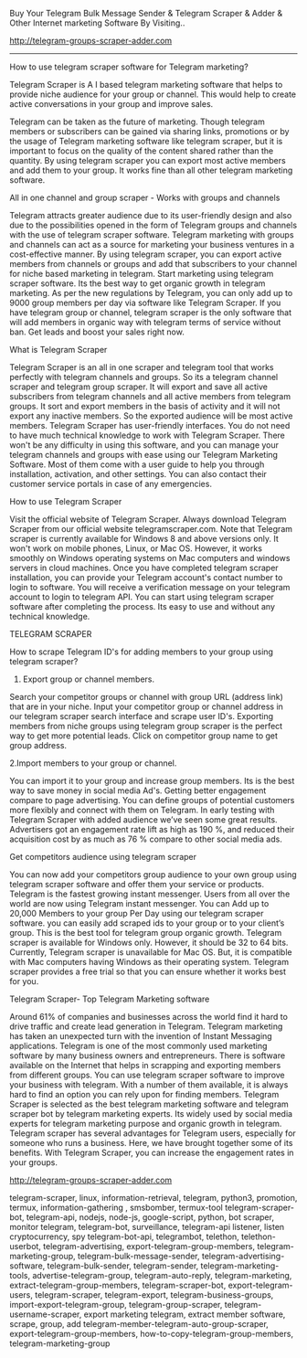 Buy Your Telegram Bulk Message Sender & Telegram Scraper & Adder & Other Internet marketing Software By Visiting..

http://telegram-groups-scraper-adder.com

--------------------------------------------------------------------------------------------

How to use telegram scraper software for Telegram marketing?

Telegram Scraper is A I based telegram marketing software that helps to provide niche audience for your group or channel. This would help to create active conversations in your group and improve sales.

Telegram can be taken as the future of marketing. Though telegram members or subscribers can be gained via sharing links, promotions or by the usage of Telegram marketing software like telegram scraper, but it is important to focus on the quality of the content shared rather than the quantity. By using telegram scraper you can export most active members and add them to your group. It works fine than all other telegram marketing software.

All in one channel and group scraper - Works with groups and channels

Telegram attracts greater audience due to its user-friendly design and also due to the possibilities opened in the form of Telegram groups and channels with the use of telegram scraper software. Telegram marketing with groups and channels can act as a source for marketing your business ventures in a cost-effective manner. By using telegram scraper, you can export active members from channels or groups and add that subscribers to your channel for niche based marketing in telegram. Start marketing using telegram scraper software. Its the best way to get organic growth in telegram marketing. As per the new regulations by Telegram, you can only add up to 9000 group members per day via software like Telegram Scraper. If you have telegram group or channel, telegram scraper is the only software that will add members in organic way with telegram terms of service without ban. Get leads and boost your sales right now.

What is Telegram Scraper

Telegram Scraper is an all in one scraper and telegram tool that works perfectly with telegram channels and groups. So its a telegram channel scraper and telegram group scraper. It will export and save all active subscribers from telegram channels and all active members from telegram groups. It sort and export members in the basis of activity and it will not export any inactive members. So the exported audience will be most active members. Telegram Scraper has user-friendly interfaces. You do not need to have much technical knowledge to work with Telegram Scraper. There won't be any difficulty in using this software, and you can manage your telegram channels and groups with ease using our Telegram Marketing Software. Most of them come with a user guide to help you through installation, activation, and other settings. You can also contact their customer service portals in case of any emergencies.

How to use Telegram Scraper

Visit the official website of Telegram Scraper. Always download Telegram Scraper from our official website telegramscraper.com. Note that Telegram scraper is currently available for Windows 8 and above versions only. It won't work on mobile phones, Linux, or Mac OS. However, it works smoothly on Windows operating systems on Mac computers and windows servers in cloud machines. Once you have completed telegram scraper installation, you can provide your Telegram account's contact number to login to software. You will receive a verification message on your telegram account to login to telegram API. You can start using telegram scraper software after completing the process. Its easy to use and without any technical knowledge.

TELEGRAM SCRAPER

How to scrape Telegram ID's for adding members to your group using telegram scraper?

1. Export group or channel members.

Search your competitor groups or channel with group URL (address link) that are in your niche. Input your competitor group or channel address in our telegram scraper search interface and scrape user ID's. Exporting members from niche groups using telegram group scraper is the perfect way to get more potential leads. Click on competitor group name to get group address.

2.Import members to your group or channel.

You can import it to your group and increase group members. Its is the best way to save money in social media Ad's. Getting better engagement compare to  page advertising. You can define groups of potential customers more flexibly and connect with them on Telegram. In early testing with Telegram Scraper with added audience we’ve seen some great results. Advertisers got an engagement rate lift as high as 190 %, and reduced their acquisition cost by as much as 76 % compare to other social media ads.

Get competitors audience using telegram scraper

You can now add your competitors group audience to your own group using telegram scraper software and offer them your service or products. Telegram is the fastest growing instant messenger. Users from all over the world are now using Telegram instant messenger. You can Add up to 20,000 Members to your group Per Day using our telegram scraper software. you can easily add scraped ids to your group or to your client’s group. This is the best tool for telegram group organic growth. Telegram scraper is available for Windows only. However, it should be 32 to 64 bits. Currently, Telegram scraper is unavailable for Mac OS. But, it is compatible with Mac computers having Windows as their operating system. Telegram scraper provides a free trial so that you can ensure whether it works best for you.

Telegram Scraper- Top Telegram Marketing software

Around 61% of companies and businesses across the world find it hard to drive traffic and create lead generation in Telegram. Telegram marketing has taken an unexpected turn with the invention of Instant Messaging applications. Telegram is one of the most commonly used marketing software by many business owners and entrepreneurs. There is software available on the Internet that helps in scrapping and exporting members from different groups. You can use telegram scraper software to improve your business with telegram. With a number of them available, it is always hard to find an option you can rely upon for finding members. Telegram Scraper is selected as the best telegram marketing software and telegram scraper bot by telegram marketing experts. Its widely used by social media experts for telegram marketing purpose and organic growth in telegram. Telegram scraper has several advantages for Telegram users, especially for someone who runs a business. Here, we have brought together some of its benefits. With Telegram Scraper, you can increase the engagement rates in your groups.

http://telegram-groups-scraper-adder.com



telegram-scraper, linux, information-retrieval, telegram, python3, promotion, termux, information-gathering , smsbomber, termux-tool telegram-scraper-bot, telegram-api, nodejs, node-js, google-script, python, bot scraper, monitor telegram, telegram-bot, surveillance, telegram-api listener, listen cryptocurrency, spy telegram-bot-api, telegrambot, telethon, telethon-userbot, telegram-advertising, export-telegram-group-members, telegram-marketing-group, telegram-bulk-message-sender, telegram-advertising-software, telegram-bulk-sender, telegram-sender, telegram-marketing-tools, advertise-telegram-group, telegram-auto-reply, telegram-marketing, extract-telegram-group-members, telegram-scraper-bot, export-telegram-users, telegram-scraper, telegram-export, telegram-business-groups, import-export-telegram-group, telegram-group-scraper, telegram-username-scraper, export marketing telegram, extract member software, scrape, group, add telegram-member-telegram-auto-group-scraper, export-telegram-group-members, how-to-copy-telegram-group-members, telegram-marketing-group
